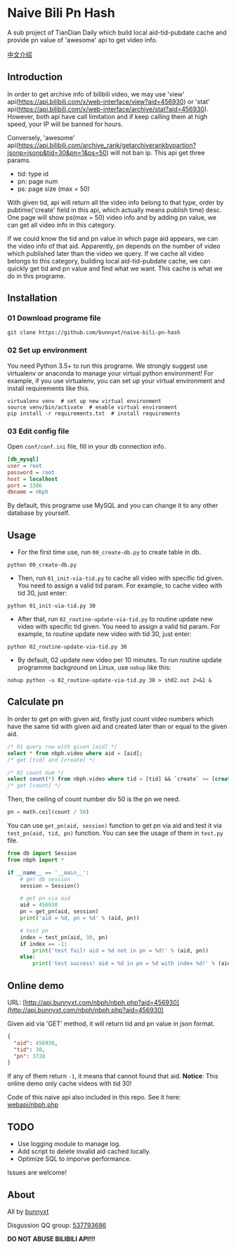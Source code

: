 # Naive Bili Pn Hash

A sub project of TianDian Daily which build local aid-tid-pubdate cache and provide pn value of 'awesome' api to get video info. 

[中文介绍](README_zh-cn.md)

## Introduction

In order to get archive info of bilibili video, we may use 'view' api(https://api.bilibili.com/x/web-interface/view?aid=456930) or 'stat' api(https://api.bilibili.com/x/web-interface/archive/stat?aid=456930). However, both api have call limitation and if keep calling them at high speed, your IP will be banned for hours. 

Conversely, 'awesome' api(https://api.bilibili.com/archive_rank/getarchiverankbypartion?jsonp=jsonp&tid=30&pn=1&ps=50) will not ban ip. This api get three params.

- tid: type id
- pn: page num
- ps: page size (max = 50)

With given tid, api will return all the video info belong to that type, order by pubtime('create' field in this api, which actually means publish time) desc. One page will show ps(max = 50) video info and by adding pn value, we can get all video info in this category.

If we could know the tid and pn value in which page aid appears, we can the video info of that aid. Apparently, pn depends on the number of video which published later than the video we query. If we cache all video belongs to this category, building local aid-tid-pubdate cache, we can quickly get tid and pn value and find what we want. This cache is what we do in this programe.

## Installation

### 01 Download programe file

```
git clone https://github.com/bunnyxt/naive-bili-pn-hash
```

### 02 Set up environment

You need Python 3.5+ to run this programe. We strongly suggest use virtualenv or anaconda to manage your virtual python environment! For example, if you use virtualenv, you can set up your virtual environment and install requirements like this.

```shell
virtualenv venv  # set up new virtual environment
source venv/bin/activate  # enable virtual environment
pip install -r requirements.txt  # install requirements
```

###  03 Edit config file

Open `conf/conf.ini` file, fill in your db connection info. 

```ini
[db_mysql]
user = root
password = root
host = localhost
port = 3306
dbname = nbph
```

By default, this programe use MySQL and you can change it to any other database by yourself. 

## Usage

- For the first time use, run `00_create-db.py` to create table in db.

```shell
python 00_create-db.py
```

- Then, run `01_init-via-tid.py` to cache all video with specific tid given. You need to assign a valid tid param. For example, to cache video with tid 30, just enter: 

```shell
python 01_init-via-tid.py 30
```

- After that, run `02_routine-update-via-tid.py` to routine update new video with specific tid given. You need to assign a valid tid param. For example, to routine update new video with tid 30, just enter: 

```shell
python 02_routine-update-via-tid.py 30
```

- By default, 02 update new video per 10 minutes. To run routine update programme background on Linux, use `nohup` like this:

```shell
nohup python -u 02_routine-update-via-tid.py 30 > sh02.out 2>&1 &
```

## Calculate pn

In order to get pn with given aid, firstly just count video numbers which have the same tid with given aid and created later than or equal to the given aid. 

```SQL
/* 01 query row with given [aid] */
select * from nbph.video where aid = [aid];
/* get [tid] and [create] */

/* 02 count num */
select count(*) from nbph.video where tid = [tid] && `create` >= [create];
/* get [count] */
```

Then, the ceiling of count number div 50 is the pn we need.

```python
pn = math.ceil(count / 50)
```

You can use `get_pn(aid, session)` function to get pn via aid and test it via `test_pn(aid, tid, pn)` function. You can see the usage of them in `test.py` file.

```python
from db import Session
from nbph import *

if __name__ == '__main__':
    # get db session
    session = Session()

    # get pn via aid
    aid = 456930
    pn = get_pn(aid, session)
    print('aid = %d, pn = %d' % (aid, pn))

    # test pn
    index = test_pn(aid, 30, pn)
    if index == -1:
        print('test fail! aid = %d not in pn = %d!' % (aid, pn))
    else:
        print('test success! aid = %d in pn = %d with index %d!' % (aid, pn, index))
```

## Online demo

URL: [http://api.bunnyxt.com/nbph/nbph.php?aid=456930](http://api.bunnyxt.com/nbph/nbph.php?aid=456930)

Given aid via 'GET' method, it will return tid and pn value in json format.

```json
{
  "aid": 456930,
  "tid": 30,
  "pn": 3728
}
```

If any of them return `-1`, it means that cannot found that aid. **Notice**: This online demo only cache videos with tid 30!

Code of this naive api also included in this repo. See it here: [webapi/nbph.php](webapi/nbph.php)

## TODO

- Use logging module to manage log.
- Add script to delete invalid aid cached locally.
- Optimize SQL to imporve performance.

Issues are welcome!

## About

All by [bunnyxt](https://www.bunnyxt.com)

Disgussion QQ group: [537793686](https://jq.qq.com/?_wv=1027&k=588s7nw)

**DO NOT ABUSE BILIBILI API!!!**
